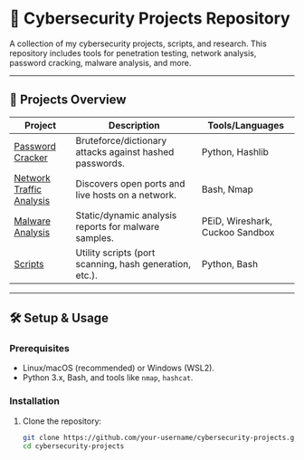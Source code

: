 # 🔐 Cybersecurity Projects Repository  

A  collection of my cybersecurity projects, scripts, and research. This repository includes tools for penetration testing, network analysis, password cracking, malware analysis, and more.  

---

## 🚀 **Projects Overview**  

| Project | Description | Tools/Languages |  
|---------|------------|----------------|  
| [Password Cracker](/password-cracker/) | Bruteforce/dictionary attacks against hashed passwords. | Python, Hashlib |  
| [Network Traffic Analysis](/network-traffic-analysis/) | Discovers open ports and live hosts on a network. | Bash, Nmap |  
| [Malware Analysis](/malware-analysis/) | Static/dynamic analysis reports for malware samples. | PEiD, Wireshark, Cuckoo Sandbox |  
| [Scripts](/scripts/) | Utility scripts (port scanning, hash generation, etc.). | Python, Bash |  

---

## 🛠 **Setup & Usage**  

### Prerequisites  
- Linux/macOS (recommended) or Windows (WSL2).  
- Python 3.x, Bash, and tools like `nmap`, `hashcat`.  

### Installation  
1. Clone the repository:  
   ```bash
   git clone https://github.com/your-username/cybersecurity-projects.git  
   cd cybersecurity-projects  

